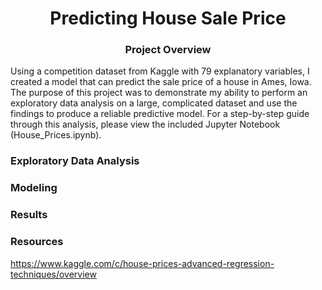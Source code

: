 # <div align="center">Predicting House Sale Price</div>

### <div align="center">Project Overview</div>
Using a competition dataset from Kaggle with 79 explanatory variables, I created a model that can predict the sale price of a house in Ames, Iowa. The purpose of this project was to demonstrate my ability to perform an exploratory data analysis on a large, complicated dataset and use the findings to produce a reliable predictive model. For a step-by-step guide through this analysis, please view the included Jupyter Notebook (House_Prices.ipynb).

### Exploratory Data Analysis

### Modeling

### Results

### Resources
https://www.kaggle.com/c/house-prices-advanced-regression-techniques/overview
